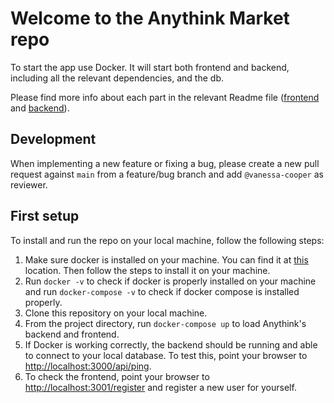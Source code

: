 # Welcome to the Anythink Market repo

To start the app use Docker. It will start both frontend and backend, including all the relevant dependencies, and the db.

Please find more info about each part in the relevant Readme file ([frontend](frontend/readme.md) and [backend](backend/README.md)).

## Development

When implementing a new feature or fixing a bug, please create a new pull request against `main` from a feature/bug branch and add `@vanessa-cooper` as reviewer.

## First setup

To install and run the repo on your local machine, follow the following steps:

1. Make sure docker is installed on your machine. You can find it at [this](https://docs.docker.com/get-docker/) location. Then follow the steps to install it on your machine.
2. Run `docker -v` to check if docker is properly installed on your machine and run `docker-compose -v` to check if docker compose is installed properly.
3. Clone this repository on your local machine.
4. From the project directory, run `docker-compose up` to load Anythink's backend and frontend.
5. If Docker is working correctly, the backend should be running and able to connect to your local database. To test this, point your browser to <http://localhost:3000/api/ping>.
6. To check the frontend, point your browser to <http://localhost:3001/register> and register a new user for yourself.
